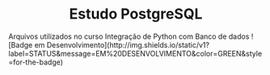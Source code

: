 <h1 align="center"> Estudo PostgreSQL </h1>
Arquivos utilizados no curso Integração de Python com Banco de dados
![Badge em Desenvolvimento](http://img.shields.io/static/v1?label=STATUS&message=EM%20DESENVOLVIMENTO&color=GREEN&style=for-the-badge)
